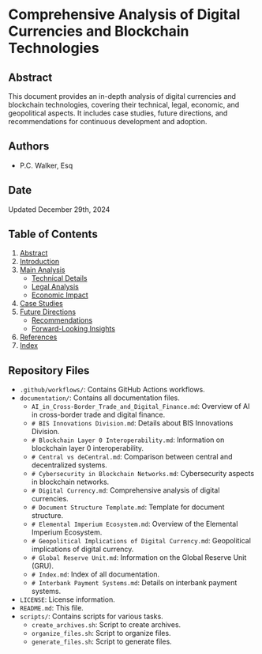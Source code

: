 # Comprehensive Analysis of Digital Currencies and Blockchain Technologies

## Abstract
This document provides an in-depth analysis of digital currencies and blockchain technologies, covering their technical, legal, economic, and geopolitical aspects. It includes case studies, future directions, and recommendations for continuous development and adoption.

## Authors
- P.C. Walker, Esq

## Date
Updated December 29th, 2024

## Table of Contents
1. [Abstract](documentation/Abstract.md)
2. [Introduction](README.md)
3. [Main Analysis](documentation/Main_Analysis.md)
    - [Technical Details](documentation/Technical_Details.md)
    - [Legal Analysis](documentation/Legal_Analysis.md)
    - [Economic Impact](documentation/Economic_Impact.md)
4. [Case Studies](documentation/Case_Studies.md)
5. [Future Directions](documentation/Future_Directions.md)
    - [Recommendations](documentation/Recommendations.md)
    - [Forward-Looking Insights](documentation/Forward_Looking_Insights.md)
6. [References](documentation/References.md)
7. [Index](documentation/Index.md)

## Repository Files
- `.github/workflows/`: Contains GitHub Actions workflows.
- `documentation/`: Contains all documentation files.
    - `AI_in_Cross-Border_Trade_and_Digital_Finance.md`: Overview of AI in cross-border trade and digital finance.
    - `# BIS Innovations Division.md`: Details about BIS Innovations Division.
    - `# Blockchain Layer 0 Interoperability.md`: Information on blockchain layer 0 interoperability.
    - `# Central vs deCentral.md`: Comparison between central and decentralized systems.
    - `# Cybersecurity in Blockchain Networks.md`: Cybersecurity aspects in blockchain networks.
    - `# Digital Currency.md`: Comprehensive analysis of digital currencies.
    - `# Document Structure Template.md`: Template for document structure.
    - `# Elemental Imperium Ecosystem.md`: Overview of the Elemental Imperium Ecosystem.
    - `# Geopolitical Implications of Digital Currency.md`: Geopolitical implications of digital currency.
    - `# Global Reserve Unit.md`: Information on the Global Reserve Unit (GRU).
    - `# Index.md`: Index of all documentation.
    - `# Interbank Payment Systems.md`: Details on interbank payment systems.
- `LICENSE`: License information.
- `README.md`: This file.
- `scripts/`: Contains scripts for various tasks.
    - `create_archives.sh`: Script to create archives.
    - `organize_files.sh`: Script to organize files.
    - `generate_files.sh`: Script to generate files.
